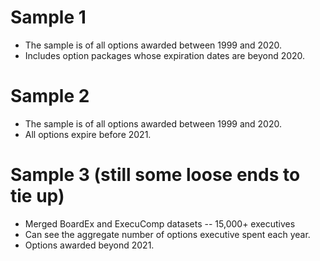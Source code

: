 # Sample 1
* The sample is of all options awarded between 1999 and 2020.
* Includes option packages whose expiration dates are beyond 2020.

# Sample 2
* The sample is of all options awarded between 1999 and 2020.
* All options expire before 2021.

# Sample 3 (still some loose ends to tie up)
* Merged BoardEx and ExecuComp datasets -- 15,000+ executives
* Can see the aggregate number of options executive spent each year.
* Options awarded beyond 2021.
